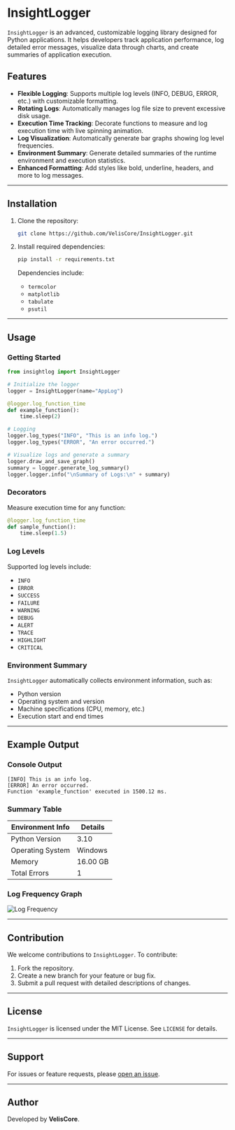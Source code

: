 # **InsightLogger**

`InsightLogger` is an advanced, customizable logging library designed for Python applications. It helps developers track application performance, log detailed error messages, visualize data through charts, and create summaries of application execution.

## **Features**

- **Flexible Logging**: Supports multiple log levels (INFO, DEBUG, ERROR, etc.) with customizable formatting.
- **Rotating Logs**: Automatically manages log file size to prevent excessive disk usage.
- **Execution Time Tracking**: Decorate functions to measure and log execution time with live spinning animation.
- **Log Visualization**: Automatically generate bar graphs showing log level frequencies.
- **Environment Summary**: Generate detailed summaries of the runtime environment and execution statistics.
- **Enhanced Formatting**: Add styles like bold, underline, headers, and more to log messages.

---

## **Installation**

1. Clone the repository:

   ```bash
   git clone https://github.com/VelisCore/InsightLogger.git
   ```

2. Install required dependencies:

   ```bash
   pip install -r requirements.txt
   ```

   Dependencies include:
   - `termcolor`
   - `matplotlib`
   - `tabulate`
   - `psutil`

---

## **Usage**

### **Getting Started**

```python
from insightlog import InsightLogger

# Initialize the logger
logger = InsightLogger(name="AppLog")

@logger.log_function_time
def example_function():
    time.sleep(2)

# Logging
logger.log_types("INFO", "This is an info log.")
logger.log_types("ERROR", "An error occurred.")

# Visualize logs and generate a summary
logger.draw_and_save_graph()
summary = logger.generate_log_summary()
logger.logger.info("\nSummary of Logs:\n" + summary)
```

### **Decorators**

Measure execution time for any function:

```python
@logger.log_function_time
def sample_function():
    time.sleep(1.5)
```

### **Log Levels**

Supported log levels include:
- `INFO`
- `ERROR`
- `SUCCESS`
- `FAILURE`
- `WARNING`
- `DEBUG`
- `ALERT`
- `TRACE`
- `HIGHLIGHT`
- `CRITICAL`

### **Environment Summary**

`InsightLogger` automatically collects environment information, such as:
- Python version
- Operating system and version
- Machine specifications (CPU, memory, etc.)
- Execution start and end times

---

## **Example Output**

### Console Output

```
[INFO] This is an info log.
[ERROR] An error occurred.
Function 'example_function' executed in 1500.12 ms.
```

### Summary Table

| Environment Info       | Details                 |
|------------------------|-------------------------|
| Python Version         | 3.10                   |
| Operating System       | Windows                |
| Memory                 | 16.00 GB               |
| Total Errors           | 1                      |

### Log Frequency Graph

![Log Frequency](.Insight/2023-12-01/log_frequency.png)

---

## **Contribution**

We welcome contributions to `InsightLogger`. To contribute:
1. Fork the repository.
2. Create a new branch for your feature or bug fix.
3. Submit a pull request with detailed descriptions of changes.

---

## **License**

`InsightLogger` is licensed under the MIT License. See `LICENSE` for details.

---

## **Support**

For issues or feature requests, please [open an issue](https://github.com/VelisCore/InsightLogger/issues).

---

## **Author**

Developed by **VelisCore**.
